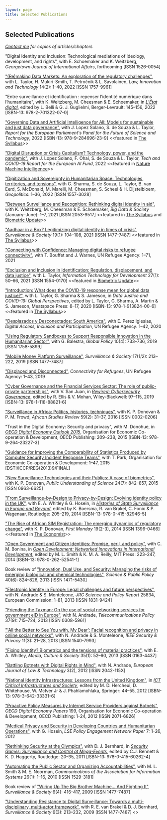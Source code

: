 ```yaml
---
layout: page
title: Selected Publications
---
```


## Selected Publications
_[Contact me](mailto:a.k.martin@uvt.nl) for copies of articles/chapters_

"Digital Identity and Inclusion: Technological mediations of ideology, development, and rights", with E. Schoemaker and K. Weitzberg, _Georgetown Journal of International Affairs_, forthcoming [ISSN 1526-0054]

["(Re)making Data Markets: An exploration of the regulatory challenges"](https://doi.org/10.1080/17579961.2022.2113671), with L. Taylor, H. Mukiri-Smith, T. Petročnik & L. Savolainen, _Law, Innovation and Technology_ 14(2): 1–40, 2022 [ISSN 1757-9961]

"Entre surveillance et identification : repenser l’identité numérique dans l’humanitaire", with K. Weitzberg, M. Cheesman & E. Schoemaker, in [_L’État digital_](https://www.librairie-gallimard.com/livre/9782701322070-l-etat-digital-numerisation-de-l-administration-publique-et-administration-publique-du-numerique-gilles-j-guglielmi-luca-belli-collectif/), edited by L. Belli & G. J. Guglielmi, Berger-Levrault: 145–156, 2022 [ISBN-13: 978-2-701322-07-0]

["Governing Data and Artificial Intelligence for All: Models for sustainable and just data governance"](https://www.europarl.europa.eu/stoa/en/document/EPRS_STU(2022)729533), with J. Lopez Solano, S. de Souza & L. Taylor, _Report for the European Parliament's Panel for the Future of Science and Technology_, 2022 [ISBN-13: 978-9-284696-23-9] <<featured in [The Syllabus](https://cabinet.the-syllabus.com/syllabus/Ql-TieDcIL)>>

["Digital Disruption or Crisis Capitalism? Technology, power, and the pandemic"](https://doi.org/10.26116/gdj-euaifund), with J. Lopez Solano, F. Ohai, S. de Souza & L. Taylor, _Tech and COVID-19 Report for the European AI Fund_, 2022 <<featured in [Nature Machine Intelligence](https://doi.org/10.1038/s42256-022-00507-2)>>

["Digitization and Sovereignty in Humanitarian Space: Technologies, territories, and tensions"](https://doi.org/10.1080/14650045.2022.2047468), with G. Sharma, S. de Souza, L. Taylor, B. van Eerd, S. McDonald, M. Marelli, M. Cheesman, S. Scheel & H. Dijstelbloem, _Geopolitics_: 1–36, 2022 [ISSN 1557-3028]

["Between Surveillance and Recognition: Rethinking digital identity in aid"](https://doi.org/10.1177/20539517211006744), with K. Weitzberg, M. Cheesman & E. Schoemaker, *Big Data & Society* (January–June): 1–7, 2021 [ISSN 2053-9517] <<featured in [The Syllabus](https://cabinet.the-syllabus.com/syllabus/yyHXtMKvZh) and [Biometric Update](https://www.biometricupdate.com/202104/balancing-the-power-over-and-power-to-when-it-comes-to-biometrics-and-humanitarian-aid)>>

["Aadhaar in a Box? Legitimizing digital identity in times of crisis"](https://doi.org/10.24908/ss.v19i1.14547), *Surveillance & Society* 19(1): 104–108, 2021 [ISSN 1477-7487] <<featured in [The Syllabus](https://cabinet.the-syllabus.com/syllabus/4vgIorQZaY)>>

["Connecting with Confidence: Managing digital risks to refugee connectivity"](https://www.unhcr.org/innovation/wp-content/uploads/2021/03/CWC-Managing-Digital-Risks-To-Refugee-Connectivity-Report.pdf), with T. Bouffet and J. Warnes, UN Refugee Agency: 1–71, 2021

["Exclusion and Inclusion in Identification: Regulation, displacement, and data justice"](https://doi.org/10.1080/02681102.2020.1811943), with L. Taylor, *Information Technology for Development* 27(1): 50–66, 2021 [ISSN 1554-0170] <<featured in [Biometric Update](https://www.biometricupdate.com/202009/biometrics-collection-from-refugees-and-vulnerable-people-questioned-by-analysts)>>

["Introduction: What does the COVID-19 response mean for global data justice?"](https://ia801504.us.archive.org/25/items/data-justice-and-covid-19/Data_Justice_and_COVID-19.pdf), with L. Taylor, G. Sharma & S. Jameson, in *Data Justice and COVID-19: Global Perspectives*, edited by L. Taylor, G. Sharma, A. Martin & S. Jameson, Meatspace Press: 8–17, 2020 [ISBN-13: 978-1-913824-00-6] <<featured in [The Syllabus](https://cabinet.the-syllabus.com/syllabus/Ig5CJ6qoXZ)>>

["Desplazados y Desconectados: South America"](https://www.unhcr.org/innovation/displaced-and-disconnected/), with E. Perez Iglesias, *Digital Access, Inclusion and Participation*, UN Refugee Agency: 1–42, 2020

["Using Regulatory Sandboxes to Support Responsible Innovation in the Humanitarian Sector"](https://doi.org/10.1111/1758-5899.12729), with G. Balestra, *Global Policy* 10(4): 733–736, 2019 [ISSN 1758-5899]

["Mobile Money Platform Surveillance"](https://doi.org/10.24908/ss.v17i1/2.12924), *Surveillance & Society* 17(1/2): 213–222, 2019 [ISSN 1477-7487]

["Displaced and Disconnected"](https://www.unhcr.org/innovation/displaced-and-disconnected/), *Connectivity for Refugees*, UN Refugee Agency: 1–43, 2019

["Cyber Governance and the Financial Services Sector: The role of public-private partnerships"](https://sixfouronea.net/CyberGovernanceFSS.pdf), with V. San Juan, in [*Rewired: Cybersecurity Governance*](https://www.wiley.com/en-nl/Rewired%3A+Cybersecurity+Governance+-p-9781118888216), edited by R. Ellis & V. Mohan, Wiley-Blackwell: 97–115, 2019 [ISBN-13: 978-1-118-88821-6] 
   
["Surveillance in Africa: Politics, histories, techniques"](http://dx.doi.org/10.1017/asr.2016.35), with K. P. Donovan & P. M. Frowd, *African Studies Review* 59(2): 31–37, 2016 [ISSN 0002-0206]

"Trust in the Digital Economy: Security and privacy", with M. Donohue, in [*OECD Digital Economy Outlook 2015*](http://dx.doi.org/10.1787/9789264232440-en), Organisation for Economic Co-operation & Development, OECD Publishing: 209–238, 2015 [ISBN-13: 978-9-264-23227-3]

["Guidance for Improving the Comparability of Statistics Produced by Computer Security Incident Response Teams"](http://oe.cd/csirt-stat), with T. Park, Organisation for Economic Co-operation & Development: 1–47, 2015 [DSTI/ICCP/REG(2013)9/FINAL]

["New Surveillance Technologies and their Publics: A case of biometrics"](http://dx.doi.org/10.1177/0963662513514173), with K. P. Donovan, *Public Understanding of Science* 24(7): 842–857, 2015 [ISSN 0963-6625]

["From Surveillance-by-Design to Privacy-by-Design: Evolving identity policy in the UK"](http://personal.lse.ac.uk/whitley/allpubs/hos2014.pdf), with E. A. Whitley & G. Hosein, in [*Histories of State Surveillance in Europe and Beyond*](https://www.routledge.com/Histories-of-State-Surveillance-in-Europe-and-Beyond/Boersma-van-Brakel-Fonio-Wagenaar/p/book/9780415829465), edited by K. Boersma, R. van Brakel, C. Fonio & P. Wagenaar, Routledge: 205–219, 2014 [ISBN-13: 978-0-415-82946-5]

["The Rise of African SIM Registration: The emerging dynamics of regulatory change"](http://dx.doi.org/10.5210/fm.v19i2.4351), with K. P. Donovan, *First Monday* 19(2-3), 2014 [ISSN 1396-0466] <<featured in [The Economist](https://www.economist.com/international/2013/05/04/called-up)>>

["Open Government and Citizen Identities: Promise, peril, and policy"](https://prd-idrc.azureedge.net/sites/default/files/openebooks/541-1/index.html#ch09), with C. M. Bonina, in [*Open Development: Networked Innovations in International Development*](https://idl-bnc-idrc.dspacedirect.org/handle/10625/52348), edited by M. L. Smith & K. M. A. Reilly, MIT Press: 223–247, 2014 [ISBN-13: 978-0-262-52541-1]

Book review of ["Innovation, Dual Use, and Security: Managing the risks of emerging biological and chemical technologies"](http://dx.doi.org/10.1093/scipol/sct019), *Science & Public Policy* 40(6): 824–826, 2013 [ISSN 1471-5430]
    
["Electronic Identity in Europe: Legal challenges and future perspectives"](http://dx.doi.org/10.2791/78739), with N. Andrade & S. Monteleone, *JRC Science and Policy Report* 25834, European Commission: 1–81, 2013 [ISSN 1831-9424]

["Friending the Taxman: On the use of social networking services for government eID in Europe"](https://doi.org/10.1016/j.telpol.2013.05.005), with N. Andrade, *Telecommunications Policy* 37(9): 715–724, 2013 [ISSN 0308-5961]

["'All the Better to See You with, My Dear': Facial recognition and privacy in online social networks"](http://doi.ieeecomputersociety.org/10.1109/MSP.2013.22), with N. Andrade & S. Monteleone, *IEEE Security & Privacy* 11(3): 21–28, 2013 [ISSN 1540-7993]

["Fixing Identity? Biometrics and the tensions of material practices"](https://doi.org/10.1177/0163443712464558), with E. A. Whitley, *Media, Culture & Society* 35(1): 52–60, 2013 [ISSN 0163-4437]

["Battling Botnets with Digital Rights in Mind"](https://ejlt.org/index.php/ejlt/article/view/158), with N. Andrade, *European Journal of Law & Technology* 3(2), 2012 [ISSN 2042-115X]

["National Identity Infrastructures: Lessons from the United Kingdom"](https://doi.org/10.1007/978-3-642-33332-3_5), in [*ICT Critical Infrastructures and Society*](https://link.springer.com/book/10.1007/978-3-642-33332-3), edited by M. D. Hercheui, D. Whitehouse, W. McIver Jr & J. Phahlamohlaka, Springer: 44–55, 2012 [ISBN-13: 978-3-642-33331-6]
    
["Proactive Policy Measures by Internet Service Providers against Botnets"](https://doi.org/10.1787/5k98tq42t18w-en), *OECD Digital Economy Papers* 199, Organisation for Economic Co-operation & Development, OECD Publishing: 1–24, 2012 [ISSN 2071-6826]

["Medical Privacy and Security in Developing Countries and Humanitarian Operations"](https://privacyinternational.org/report/726/medical-privacy-and-security-developing-countries-and-emergency-situations), with G. Hosein, *LSE Policy Engagement Network Paper* 7: 1–26, 2012

["Rethinking Security at the Olympics"](https://doi.org/10.4324/9780203827475_chapter_1), with D. J. Bernhard, in [*Security Games: Surveillance and Control at Mega-Events*](https://www.routledge.com/Security-Games-Surveillance-and-Control-at-Mega-Events-1st-Edition/Bennett-Haggerty/p/book/9780415602624), edited by C.J. Bennett & K. D. Haggerty, Routledge: 20–35, 2011 [ISBN-13: 978-0-415-60262-4]

["Automating the Public Sector and Organizing Accountabilities"](https://doi.org/10.17705/1CAIS.02601), with M. L. Smith & M. E. Noorman, *Communications of the Association for Information Systems* 26(1): 1–16, 2010 [ISSN 1529-3181]

Book review of ["Wiring Up The Big Brother Machine... And Fighting It"](https://doi.org/10.24908/ss.v8i1.3477), *Surveillance & Society* 6(4): 416–417, 2009 [ISSN 1477-7487]
  
["Understanding Resistance to Digital Surveillance: Towards a multi-disciplinary, multi-actor framework"](https://doi.org/10.24908/ss.v6i3.3282), with R. E. van Brakel & D. J. Bernhard, *Surveillance & Society* 6(3): 213–232, 2009 [ISSN 1477-7487] <<Awarded Surveillance Studies Network best paper prize>>
